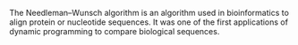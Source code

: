 The Needleman–Wunsch algorithm is an algorithm used in bioinformatics to align protein or nucleotide sequences. It was one of the first applications of dynamic programming to compare biological sequences. 
